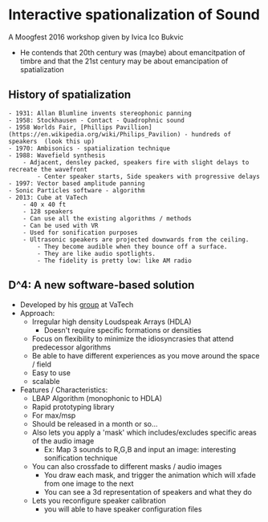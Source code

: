 Interactive spationalization of Sound
=====================
A Moogfest 2016 workshop given by Ivica Ico Bukvic

- He contends that 20th century was (maybe) about emancitpation of timbre and that the 21st century may be about emancipation of spatialization
## History of spatialization
    - 1931: Allan Blumline invents stereophonic panning
    - 1958: Stockhausen - Contact - Quadrophnic sound
    - 1958 Worlds Fair, [Phillips Pavillion](https://en.wikipedia.org/wiki/Philips_Pavilion) - hundreds of speakers  (look this up)
    - 1970: Ambisonics - spatialization technique
    - 1988: Wavefield synthesis 
        - Adjacent, densley packed, speakers fire with slight delays to recreate the wavefront
            - Center speaker starts, Side speakers with progressive delays
    - 1997: Vector based amplitude panning
    - Sonic Particles software - algorithm 
    - 2013: Cube at VaTech
        - 40 x 40 ft
        - 128 speakers
        - Can use all the existing algorithms / methods
        - Can be used with VR
        - Used for sonification purposes
        - Ultrasonic speakers are projected downwards from the ceiling.
            - They become audible when they bounce off a surface.
            - They are like audio spotlights.
            - The fidelity is pretty low: like AM radio
## D^4: A new software-based solution 
- Developed by his [group](http://l2ork.music.vt.edu/main/) at VaTech 
- Approach: 
    - Irregular high density Loudspeak Arrays (HDLA)
        - Doesn't require specific formations or densities
    - Focus on flexibility to minimize the idiosyncrasies that attend predecessor algorithms
    - Be able to have different experiences as you move around the space / field
    - Easy to use
    - scalable
- Features / Characteristics:
    - LBAP Algorithm (monophonic to HDLA)
    - Rapid prototyping library
    - For max/msp
    - Should be released in a month or so...
    - Also lets you apply a 'mask' which includes/excludes specific areas of the audio image
        - Ex: Map 3 sounds to R,G,B and input an image: interesting sonification technique
    - You can also crossfade to different masks / audio images
        - You draw each mask, and trigger the animation which will xfade from one image to the next
        - You can see a 3d representation of speakers and what they do
    - Lets you reconfigure speaker calibration
        - you will able to have speaker configuration files    